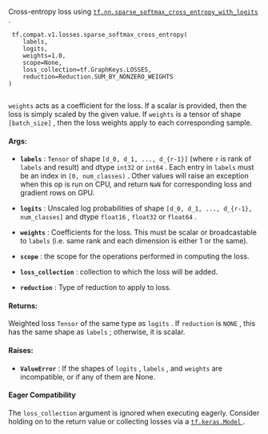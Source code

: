 Cross-entropy loss using [ `tf.nn.sparse_softmax_cross_entropy_with_logits` ](https://tensorflow.google.cn/api_docs/python/tf/nn/sparse_softmax_cross_entropy_with_logits).



```
 tf.compat.v1.losses.sparse_softmax_cross_entropy(
    labels,
    logits,
    weights=1.0,
    scope=None,
    loss_collection=tf.GraphKeys.LOSSES,
    reduction=Reduction.SUM_BY_NONZERO_WEIGHTS
)
 
```

 `weights`  acts as a coefficient for the loss. If a scalar is provided,
then the loss is simply scaled by the given value. If  `weights`  is a
tensor of shape  `[batch_size]` , then the loss weights apply to each
corresponding sample.



#### Args:

- **`labels`** :  `Tensor`  of shape  `[d_0, d_1, ..., d_{r-1}]`  (where  `r`  is rank of
 `labels`  and result) and dtype  `int32`  or  `int64` . Each entry in  `labels` 
must be an index in  `[0, num_classes)` . Other values will raise an
exception when this op is run on CPU, and return  `NaN`  for corresponding
loss and gradient rows on GPU.

- **`logits`** : Unscaled log probabilities of shape
 `[d_0, d_1, ..., d_{r-1}, num_classes]`  and dtype  `float16` ,  `float32`  or
 `float64` .

- **`weights`** : Coefficients for the loss. This must be scalar or broadcastable to
 `labels`  (i.e. same rank and each dimension is either 1 or the same).

- **`scope`** : the scope for the operations performed in computing the loss.

- **`loss_collection`** : collection to which the loss will be added.

- **`reduction`** : Type of reduction to apply to loss.



#### Returns:
Weighted loss  `Tensor`  of the same type as  `logits` . If  `reduction`  is
 `NONE` , this has the same shape as  `labels` ; otherwise, it is scalar.



#### Raises:

- **`ValueError`** : If the shapes of  `logits` ,  `labels` , and  `weights`  are
incompatible, or if any of them are None.



#### Eager Compatibility
The  `loss_collection`  argument is ignored when executing eagerly. Consider
holding on to the return value or collecting losses via a [ `tf.keras.Model` ](https://tensorflow.google.cn/api_docs/python/tf/keras/Model).

